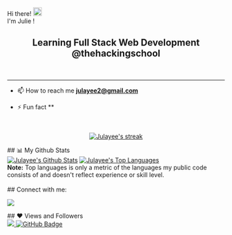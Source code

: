 <br>Hi there! <img src="https://user-images.githubusercontent.com/42378118/110234147-e3259600-7f4e-11eb-95be-0c4047144dea.gif" width="20"><br>
I'm Julie !<br>
<h2 align="center">Learning Full Stack Web Development @thehackingschool</h2> <br>
<!--
- 👯 I’m looking to collaborate on **OpenSource Projects**

- 👨‍💻 All of my projects are available at **[My Portfolio](https://julayee.com)**

I'm a software engineer with a love for frontend web development. I'm currently working with React to create easy-to-use and beautiful web apps. I strive to make the technology industry more accessible to aspiring developers and engineers by creating content to share the mistakes I've made and lessons I've learned along my software engineering journey so far.
**Fun Facts**
🌟  The first language I used to program "Hello World" was Java
🧁  I've always loved baking and owned a cupcake business for a short period of time
📚  I love Marvel movies and have recently started diving into the comics. My current favorite character is **Doctor Strange**
✈️  I love to travel to new places, but *somehow* always find myself booking trips to Disney World
🎮  If I'm not coding or creating content, you'll likely find me playing a video game. My face game of all time is **The Legend of Zelda: Twilight Princess**, but the game I loved the most this year was **Persona 5: Royal**
-->
## 🔨 My Current Tech Stack
[![My Skills](https://skillicons.dev/icons?i=vscode,github,html,css,js,react,redux)](https://skillicons.dev)
---
<!-- 
## ✏️ Currently Learning

🖥️ **JavaScript** - It doesn't matter how long I've used JavaScript, I'll always be *learning* JavaScript

-->
---

- 📫 How to reach me **julayee2@gmail.com**

- ⚡ Fun fact **
<br/>
<p align="center">
    <a href="https://github.com/julayee/github-readme-streak-stats">
        <img title="🔥 Get streak stats for your profile at git.io/streak-stats" alt="Julayee's streak" src="https://github-readme-streak-stats.herokuapp.com/?user=julayee&theme=black-ice&hide_border=true&stroke=0000&background=060A0CD0"/>
    </a>
</p>
## 📊 My Github Stats
  <br/>
    <a href="https://github.com/julayee/github-readme-stats"><img alt="Julayee's Github Stats" src="https://github-readme-stats.vercel.app/api?username=julayee&show_icons=true&count_private=true&theme=react&hide_border=true&bg_color=0D1117" /></a>
  <a href="https://github.com/julayee/github-readme-stats"><img alt="Julayee's Top Languages" src="https://github-readme-stats.vercel.app/api/top-langs/?username=julayee&langs_count=8&count_private=true&layout=compact&theme=react&hide_border=true&bg_color=0D1117" /></a>
  <br/>
  <b>Note:</b> Top languages is only a metric of the languages my public code consists of and doesn't reflect experience or skill level.
<br/>
<br/>
## Connect with me:
<p align="left">
<a href = "https://www.linkedin.com/in/julie-decraene-436967238/"><img src="https://img.icons8.com/fluent/48/000000/linkedin.png"/></a>
</p>
## ❤ Views and Followers <br/>
<a href="https://github.com/Meghna-DAS/github-profile-views-counter">
    <img src="https://komarev.com/ghpvc/?username=julayee">
</a>
<a href="https://github.com/julayee?tab=followers"><img src="https://img.shields.io/github/followers/julayee?label=Followers&style=social" alt="GitHub Badge"></a>
